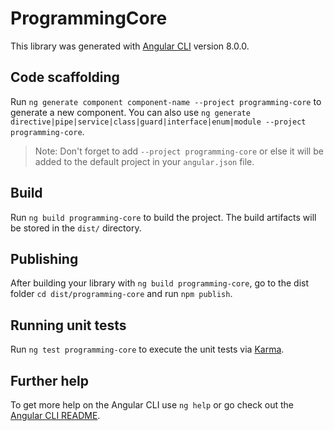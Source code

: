 # ProgrammingCore

This library was generated with [Angular CLI](https://github.com/angular/angular-cli) version 8.0.0.

## Code scaffolding

Run `ng generate component component-name --project programming-core` to generate a new component. You can also use `ng generate directive|pipe|service|class|guard|interface|enum|module --project programming-core`.
> Note: Don't forget to add `--project programming-core` or else it will be added to the default project in your `angular.json` file. 

## Build

Run `ng build programming-core` to build the project. The build artifacts will be stored in the `dist/` directory.

## Publishing

After building your library with `ng build programming-core`, go to the dist folder `cd dist/programming-core` and run `npm publish`.

## Running unit tests

Run `ng test programming-core` to execute the unit tests via [Karma](https://karma-runner.github.io).

## Further help

To get more help on the Angular CLI use `ng help` or go check out the [Angular CLI README](https://github.com/angular/angular-cli/blob/master/README.md).
